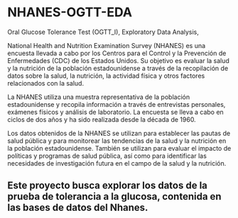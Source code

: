 # NHANES-OGTT-EDA
Oral Glucose Tolerance Test (OGTT_I),  Exploratory Data Analysis, 

National Health and Nutrition Examination Survey (NHANES) es una encuesta llevada a cabo por los Centros para el Control y la Prevención de Enfermedades (CDC) de los Estados Unidos. Su objetivo es evaluar la salud y la nutrición de la población estadounidense a través de la recopilación de datos sobre la salud, la nutrición, la actividad física y otros factores relacionados con la salud.

La NHANES utiliza una muestra representativa de la población estadounidense y recopila información a través de entrevistas personales, exámenes físicos y análisis de laboratorio. La encuesta se lleva a cabo en ciclos de dos años y ha sido realizada desde la década de 1960.

Los datos obtenidos de la NHANES se utilizan para establecer las pautas de salud pública y para monitorear las tendencias de la salud y la nutrición en la población estadounidense. También se utilizan para evaluar el impacto de políticas y programas de salud pública, así como para identificar las necesidades de investigación futura en el campo de la salud y la nutrición.

## Este proyecto busca explorar los datos de la prueba de tolerancia a la glucosa, contenida en las bases de datos del Nhanes.

